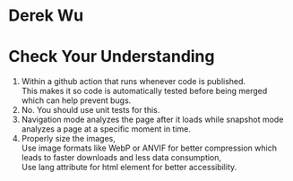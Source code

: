 # Derek Wu

# Check Your Understanding
1. Within a github action that runs whenever code is published. \
   This makes it so code is automatically tested before being merged which can help prevent bugs.
2. No. You should use unit tests for this.
3. Navigation mode analyzes the page after it loads while snapshot mode analyzes a page at a specific moment in time. 
4. Properly size the images, <br> Use image formats like WebP or ANVIF for better compression which leads to faster downloads and less data consumption, <br> Use lang attribute for html element for better accessibility.
